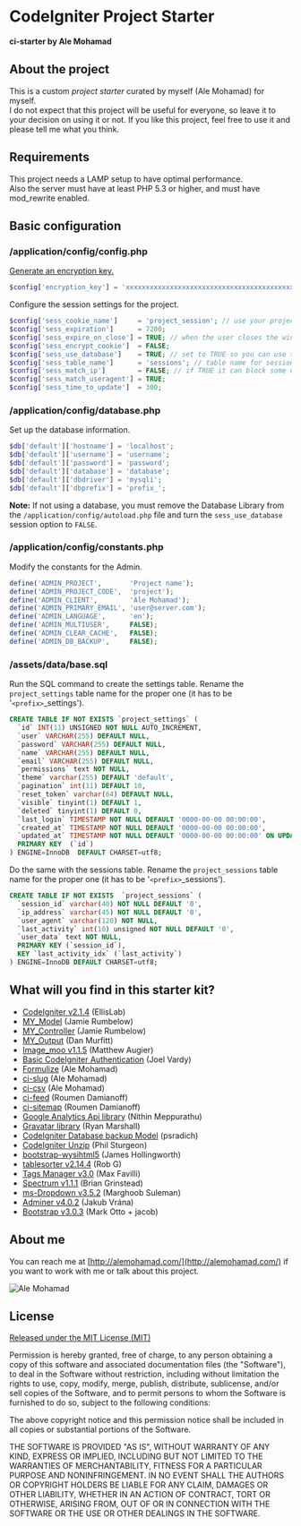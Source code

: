 # CodeIgniter Project Starter

**ci-starter by Ale Mohamad**

## About the project

This is a custom *project starter* curated by myself (Ale Mohamad) for myself.  
I do not expect that this project will be useful for everyone, so leave it to your decision on using it or not. If you like this project, feel free to use it and please tell me what you think.

## Requirements

This project needs a LAMP setup to have optimal performance.  
Also the server must have at least PHP 5.3 or higher, and must have mod_rewrite enabled.

## Basic configuration

### /application/config/config.php

[Generate an encryption key.](https://www.random.org/passwords/?num=1&len=24&format=html&rnd=new)

```php
$config['encryption_key'] = 'xxxxxxxxxxxxxxxxxxxxxxxxxxxxxxxxxxxxxxxxxxxxxxxx';
```

Configure the session settings for the project.

```php
$config['sess_cookie_name']		= 'project_session'; // use your project codename
$config['sess_expiration']		= 7200;
$config['sess_expire_on_close']	= TRUE; // when the user closes the window it expires
$config['sess_encrypt_cookie']	= FALSE;
$config['sess_use_database']	= TRUE; // set to TRUE so you can use the DB
$config['sess_table_name']		= 'sessions'; // table name for sessions management
$config['sess_match_ip']		= FALSE; // if TRUE it can block some users in the same network
$config['sess_match_useragent']	= TRUE;
$config['sess_time_to_update']	= 300;
```

### /application/config/database.php

Set up the database information.

```php
$db['default']['hostname'] = 'localhost';  
$db['default']['username'] = 'username';  
$db['default']['password'] = 'password';  
$db['default']['database'] = 'database';  
$db['default']['dbdriver'] = 'mysqli';  
$db['default']['dbprefix'] = 'prefix_';
```

**Note:** If not using a database, you must remove the Database Library from the ```/application/config/autoload.php``` file and turn the ```sess_use_database``` session option to ```FALSE```.

### /application/config/constants.php

Modify the constants for the Admin.

```php
define('ADMIN_PROJECT',       'Project name');
define('ADMIN_PROJECT_CODE',  'project');
define('ADMIN_CLIENT',        'Ale Mohamad');
define('ADMIN_PRIMARY_EMAIL', 'user@server.com');
define('ADMIN_LANGUAGE',      'en');
define('ADMIN_MULTIUSER',     FALSE);
define('ADMIN_CLEAR_CACHE',   FALSE);
define('ADMIN_DB_BACKUP',     FALSE);
```

### /assets/data/base.sql

Run the SQL command to create the settings table. Rename the ```project_settings``` table name for the proper one (it has to be '```<prefix>```_settings').

```sql
CREATE TABLE IF NOT EXISTS `project_settings` (
  `id` INT(11) UNSIGNED NOT NULL AUTO_INCREMENT,
  `user` VARCHAR(255) DEFAULT NULL,
  `password` VARCHAR(255) DEFAULT NULL,
  `name` VARCHAR(255) DEFAULT NULL,
  `email` VARCHAR(255) DEFAULT NULL,
  `permissions` text NOT NULL,
  `theme` varchar(255) DEFAULT 'default',
  `pagination` int(11) DEFAULT 10,
  `reset_token` varchar(64) DEFAULT NULL,
  `visible` tinyint(1) DEFAULT 1,
  `deleted` tinyint(1) DEFAULT 0,
  `last_login` TIMESTAMP NOT NULL DEFAULT '0000-00-00 00:00:00',
  `created_at` TIMESTAMP NOT NULL DEFAULT '0000-00-00 00:00:00',
  `updated_at` TIMESTAMP NOT NULL DEFAULT '0000-00-00 00:00:00' ON UPDATE CURRENT_TIMESTAMP,
  PRIMARY KEY  (`id`)
) ENGINE=InnoDB  DEFAULT CHARSET=utf8;
```

Do the same with the sessions table. Rename the ```project_sessions``` table name for the proper one (it has to be '```<prefix>```_sessions').

```sql
CREATE TABLE IF NOT EXISTS  `project_sessions` (
  `session_id` varchar(40) NOT NULL DEFAULT '0',
  `ip_address` varchar(45) NOT NULL DEFAULT '0',
  `user_agent` varchar(120) NOT NULL,
  `last_activity` int(10) unsigned NOT NULL DEFAULT '0',
  `user_data` text NOT NULL,
  PRIMARY KEY (`session_id`),
  KEY `last_activity_idx` (`last_activity`)
) ENGINE=InnoDB DEFAULT CHARSET=utf8;
```

## What will you find in this starter kit?

* [CodeIgniter v2.1.4](http://ellislab.com/codeigniter) (EllisLab)
* [MY_Model](https://github.com/jamierumbelow/codeigniter-base-model) (Jamie Rumbelow)
* [MY_Controller](https://github.com/jamierumbelow/codeigniter-base-controller) (Jamie Rumbelow)
* [MY_Output](https://github.com/danmurf/CI-MY_Output) (Dan Murfitt)
* [Image_moo v1.1.5](http://www.matmoo.com/digital-dribble/codeigniter/image_moo/) (Matthew Augier)
* [Basic CodeIgniter Authentication](https://github.com/joelvardy/Basic-CodeIgniter-Authentication) (Joel Vardy)
* [Formulize](https://github.com/alemohamad/ci-formulize) (Ale Mohamad)
* [ci-slug](https://github.com/alemohamad/ci-slug) (Ale Mohamad)
* [ci-csv](https://github.com/alemohamad/ci-csv) (Ale Mohamad)
* [ci-feed](https://github.com/RoumenDamianoff/ci-feed) (Roumen Damianoff)
* [ci-sitemap](https://github.com/RoumenDamianoff/ci-sitemap) (Roumen Damianoff)
* [Google Analytics Api library](https://github.com/chonthu/Codeigniter-Google-Analytics-Class) (Nithin Meppurathu)
* [Gravatar library](https://github.com/rsmarshall/Codeigniter-Gravatar) (Ryan Marshall)
* [CodeIgniter Database backup Model](https://github.com/psradich/CI_DatabaseBackup) (psradich)
* [CodeIgniter Unzip](https://github.com/philsturgeon/codeigniter-unzip) (Phil Sturgeon)
* [bootstrap-wysihtml5](https://github.com/jhollingworth/bootstrap-wysihtml5/) (James Hollingworth)
* [tablesorter v2.14.4](https://github.com/Mottie/tablesorter) (Rob G)
* [Tags Manager v3.0](https://github.com/max-favilli/tagmanager) (Max Favilli)
* [Spectrum v1.1.1](https://github.com/bgrins/spectrum) (Brian Grinstead)
* [ms-Dropdown v3.5.2](https://github.com/marghoobsuleman/ms-Dropdown) (Marghoob Suleman)
* [Adminer v4.0.2](https://github.com/vrana/adminer/) (Jakub Vrána)
* [Bootstrap v3.0.3](http://getbootstrap.com/) (Mark Otto + jacob)

## About me

You can reach me at [http://alemohamad.com/](http://alemohamad.com/) if you want to work with me or talk about this project.

![Ale Mohamad](http://alemohamad.com/github/logo2012am.png)

## License

[Released under the MIT License (MIT)](http://www.opensource.org/licenses/mit-license.html)

Permission is hereby granted, free of charge, to any person obtaining a copy of this software and associated documentation files (the "Software"), to deal in the Software without restriction, including without limitation the rights to use, copy, modify, merge, publish, distribute, sublicense, and/or sell copies of the Software, and to permit persons to whom the Software is furnished to do so, subject to the following conditions:

The above copyright notice and this permission notice shall be included in all copies or substantial portions of the Software.

THE SOFTWARE IS PROVIDED "AS IS", WITHOUT WARRANTY OF ANY KIND, EXPRESS OR IMPLIED, INCLUDING BUT NOT LIMITED TO THE WARRANTIES OF MERCHANTABILITY, FITNESS FOR A PARTICULAR PURPOSE AND NONINFRINGEMENT. IN NO EVENT SHALL THE AUTHORS OR COPYRIGHT HOLDERS BE LIABLE FOR ANY CLAIM, DAMAGES OR OTHER LIABILITY, WHETHER IN AN ACTION OF CONTRACT, TORT OR OTHERWISE, ARISING FROM, OUT OF OR IN CONNECTION WITH THE SOFTWARE OR THE USE OR OTHER DEALINGS IN THE SOFTWARE.

